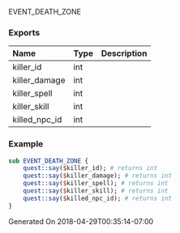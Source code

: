 EVENT_DEATH_ZONE
### Exports
**Name**|**Type**|**Description**
:-----|:-----|:-----
killer_id|int|
killer_damage|int|
killer_spell|int|
killer_skill|int|
killed_npc_id|int|
### Example
```perl
sub EVENT_DEATH_ZONE {
	quest::say($killer_id); # returns int
	quest::say($killer_damage); # returns int
	quest::say($killer_spell); # returns int
	quest::say($killer_skill); # returns int
	quest::say($killed_npc_id); # returns int
}
```

Generated On 2018-04-29T00:35:14-07:00